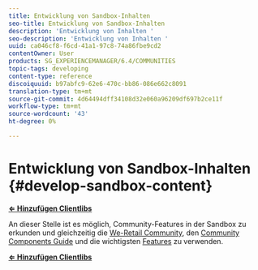 ```yaml
---
title: Entwicklung von Sandbox-Inhalten
seo-title: Entwicklung von Sandbox-Inhalten
description: 'Entwicklung von Inhalten '
seo-description: 'Entwicklung von Inhalten '
uuid: ca046cf8-f6cd-41a1-97c8-74a86fbe9cd2
contentOwner: User
products: SG_EXPERIENCEMANAGER/6.4/COMMUNITIES
topic-tags: developing
content-type: reference
discoiquuid: b97abfc9-62e6-470c-bb86-086e662c8091
translation-type: tm+mt
source-git-commit: 4d64494dff34108d32e060a96209df697b2ce11f
workflow-type: tm+mt
source-wordcount: '43'
ht-degree: 0%

---
```



# Entwicklung von Sandbox-Inhalten {#develop-sandbox-content}

**[⇐ Hinzufügen Clientlibs](add-clientlibs.md)**

An dieser Stelle ist es möglich, Community-Features in der Sandbox zu erkunden und gleichzeitig die [We-Retail Community](../../help/sites-developing/we-retail.md), den [Community Components Guide](components-guide.md) und die wichtigsten [Features](essentials.md) zu verwenden.

**[⇐ Hinzufügen Clientlibs](add-clientlibs.md)**
